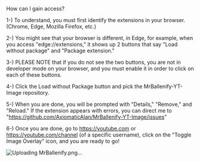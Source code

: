 How can I gain access?

1-) To understand, you must first identify the extensions in your browser. (Chrome, Edge, Mozilla Firefox, etc.)

2-) You might see that your browser is different, in Edge, for example, when you access "edge://extensions," it shows up 2 buttons that say "Load without package" and "Package extension."

3-) PLEASE NOTE that if you do not see the two buttons, you are not in developer mode on your browser, and you must enable it in order to click on each of these buttons.

4-) Click the Load without Package button and pick the MrBallenify-YT-Image repository.

5-) When you are done, you will be prompted with "Details," "Remove," and "Reload." If the extension appears with errors, you can direct me to "https://github.com/AxiomaticAlan/MrBallenify-YT-Image/issues"

6-) Once you are done, go to https://youtube.com or https://youtube.com/channel (of a specific username), click on the "Toggle Image Overlay" icon, and you are ready to go!

![Uploading MrBallenify.png…]()
